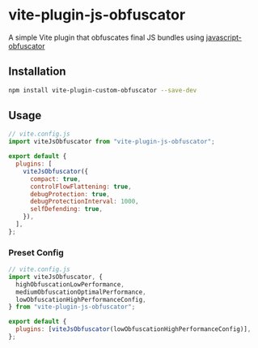# vite-plugin-js-obfuscator

A simple Vite plugin that obfuscates final JS bundles using [javascript-obfuscator](https://github.com/javascript-obfuscator/javascript-obfuscator)

## Installation

```bash
npm install vite-plugin-custom-obfuscator --save-dev
```

## Usage

```js
// vite.config.js
import viteJsObfuscator from "vite-plugin-js-obfuscator";

export default {
  plugins: [
    viteJsObfuscator({
      compact: true,
      controlFlowFlattening: true,
      debugProtection: true,
      debugProtectionInterval: 1000,
      selfDefending: true,
    }),
  ],
};
```

### Preset Config

```js
// vite.config.js
import viteJsObfuscator, {
  highObfuscationLowPerformance,
  mediumObfuscationOptimalPerformance,
  lowObfuscationHighPerformanceConfig,
} from "vite-plugin-js-obfuscator";

export default {
  plugins: [viteJsObfuscator(lowObfuscationHighPerformanceConfig)],
};
```
